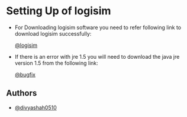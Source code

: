 # Setting Up of logisim

- For Downloading logisim software you need to refer following link to download logisim successfully:

    [@logisim](https://sourceforge.net/projects/circuit/files/latest/download)
- If there is an error with jre 1.5 you will need to download the java jre version 1.5 from the following link:

    [@bugfix](https://www.java.com/en/download/)

## Authors

- [@divyashah0510](https://www.github.com/divyashah0510) 